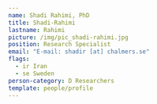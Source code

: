 ```yaml
---
name: Shadi Rahimi, PhD
title: Shadi-Rahimi
lastname: Rahimi
picture: /img/pic_shadi-rahimi.jpg
position: Research Specialist
email: "E-mail: shadir [at] chalmers.se"
flags:
  - ir Iran
  - se Sweden
person-category: D Researchers
template: people/profile
---
```

